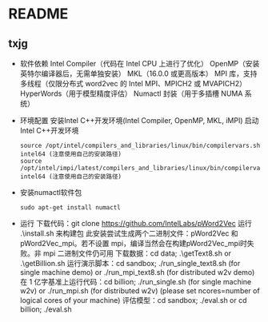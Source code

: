 # README
## txjg

- 软件依赖
  Intel Compiler（代码在 Intel CPU 上进行了优化）
  OpenMP（安装英特尔编译器后，无需单独安装）
  MKL（16.0.0 或更高版本）
  MPI 库，支持多线程（仅限分布式 word2vec 的 Intel MPI、MPICH2 或 MVAPICH2）
  HyperWords（用于模型精度评估）
  Numactl 封装（用于多插槽 NUMA 系统）

- 环境配置
  安装Intel C++开发环境(Intel Compiler, OpenMP, MKL, iMPI)
  启动Intel C++开发环境
  ```
  source /opt/intel/compilers_and_libraries/linux/bin/compilervars.sh intel64 (注意使用自己的安装路径)
  source /opt/intel/impi/latest/compilers_and_libraries/linux/bin/compilervars.sh intel64 (注意使用自己的安装路径)
  ```
- 安装numactl软件包
  ```
  sudo apt-get install numactl
  ```
- 运行
  下载代码：git clone https://github.com/IntelLabs/pWord2Vec
  运行 .\install.sh 来构建包 此安装尝试生成两个二进制文件：pWord2Vec 和 pWord2Vec_mpi。若不设置 mpi，编译当然会在构建pWord2Vec_mpi时失败。非 mpi 二进制文件仍可用
  下载数据：cd data; .\getText8.sh or .\getBillion.sh
  运行演示脚本：cd sandbox; ./run_single_text8.sh (for single machine demo) or ./run_mpi_text8.sh (for distributed w2v demo)
  在 1 亿字基准上运行代码：cd billion; ./run_single.sh (for single machine w2v) or ./run_mpi.sh (for distributed w2v) (please set ncores=number of logical cores of your machine)
  评估模型：cd sandbox; ./eval.sh or cd billion; ./eval.sh

